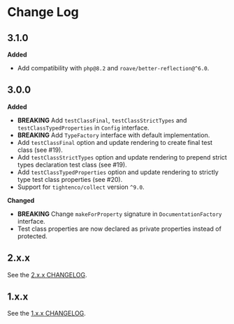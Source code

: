 # Change Log

## 3.1.0

**Added**

- Add compatibility with `php@8.2` and `roave/better-reflection@^6.0`.

## 3.0.0

**Added**

- **BREAKING** Add `testClassFinal`, `testClassStrictTypes` and `testClassTypedProperties` in `Config` interface.
- **BREAKING** Add `TypeFactory` interface with default implementation.
- Add `testClassFinal` option and update rendering to create final test class (see #19).
- Add `testClassStrictTypes` option and update rendering to prepend strict types declaration test class (see #19).
- Add `testClassTypedProperties` option and update rendering to strictly type test class properties (see #20).
- Support for `tightenco/collect` version `^9.0`.

**Changed**

- **BREAKING** Change `makeForProperty` signature in `DocumentationFactory` interface.
- Test class properties are now declared as private properties instead of protected.

## 2.x.x

See the [2.x.x CHANGELOG](https://github.com/paul-thebaud/phpunitgen-core/blob/2.x.x/CHANGELOG.md).

## 1.x.x

See the [1.x.x CHANGELOG](https://github.com/paul-thebaud/phpunitgen-core/blob/1.x.x/CHANGELOG.md).
